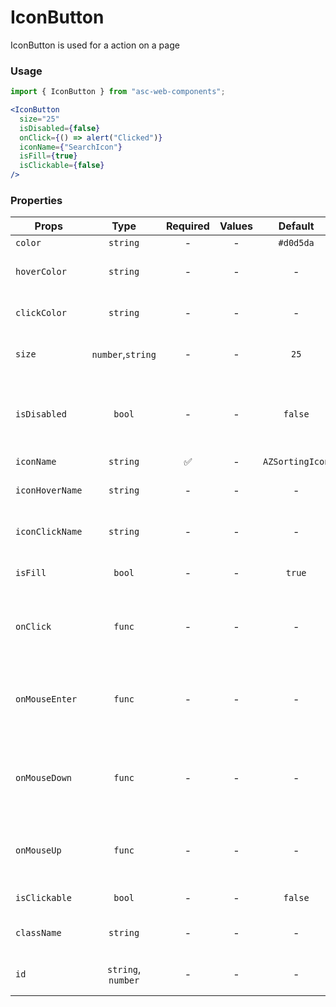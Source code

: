 # IconButton

IconButton is used for a action on a page

### Usage

```js
import { IconButton } from "asc-web-components";
```

```jsx
<IconButton
  size="25"
  isDisabled={false}
  onClick={() => alert("Clicked")}
  iconName={"SearchIcon"}
  isFill={true}
  isClickable={false}
/>
```

### Properties

| Props           |        Type        | Required | Values |     Default     | Description                                           |
| --------------- | :----------------: | :------: | :----: | :-------------: | ----------------------------------------------------- |
| `color`         |      `string`      |    -     |   -    |    `#d0d5da`    | Icon color                                            |
| `hoverColor`    |      `string`      |    -     |   -    |        -        | Icon color on hover action                            |
| `clickColor`    |      `string`      |    -     |   -    |        -        | Icon color on click action                            |
| `size`          | `number`,`string`  |    -     |   -    |      `25`       | Button height and width value                         |
| `isDisabled`    |       `bool`       |    -     |   -    |     `false`     | Tells when the button should present a disabled state |
| `iconName`      |      `string`      |    ✅    |   -    | `AZSortingIcon` | Icon name                                             |
| `iconHoverName` |      `string`      |    -     |   -    |        -        | Icon name on hover action                             |
| `iconClickName` |      `string`      |    -     |   -    |        -        | Icon name on click action                             |
| `isFill`        |       `bool`       |    -     |   -    |     `true`      | Determines if icon fill is needed                     |
| `onClick`       |       `func`       |    -     |   -    |        -        | What the button will trigger when clicked             |
| `onMouseEnter`  |       `func`       |    -     |   -    |        -        | What the button will trigger when cursor enter        |
| `onMouseDown`   |       `func`       |    -     |   -    |        -        | What the button will trigger when cursor down         |
| `onMouseUp`     |       `func`       |    -     |   -    |        -        | What the button will trigger when cursor up           |
| `isClickable`   |       `bool`       |    -     |   -    |     `false`     | Set cursor value                                      |
| `className`     |      `string`      |    -     |   -    |        -        | Set component class                                   |
| `id`            | `string`, `number` |    -     |   -    |        -        | Set component id                                      |

